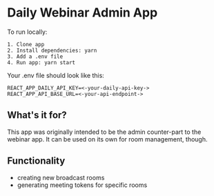 # Daily Webinar Admin App

To run locally:

```
1. Clone app
2. Install dependencies: yarn
3. Add a .env file
4. Run app: yarn start
```

Your .env file should look like this:

```
REACT_APP_DAILY_API_KEY=<-your-daily-api-key->
REACT_APP_API_BASE_URL=<-your-api-endpoint->
```

## What's it for?

This app was originally intended to be the admin counter-part to the webinar app. It can be used on its own for room management, though.

## Functionality

- creating new broadcast rooms
- generating meeting tokens for specific rooms
